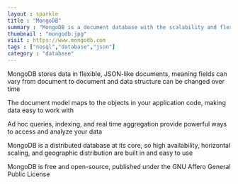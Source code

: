 ```yaml
---
layout : sparkle
title : "MongoDB"
summary : "MongoDB is a document database with the scalability and flexibility that you want with the querying and indexing that you need."
thumbnail : "mongodb.jpg"
visit : https://www.mongodb.com
tags : ["nosql","database","json"]
category : "database"
---
```


MongoDB stores data in flexible, JSON-like documents, meaning fields can vary from document to document and data structure can be changed over time

The document model maps to the objects in your application code, making data easy to work with

Ad hoc queries, indexing, and real time aggregation provide powerful ways to access and analyze your data

MongoDB is a distributed database at its core, so high availability, horizontal scaling, and geographic distribution are built in and easy to use

MongoDB is free and open-source, published under the GNU Affero General Public License